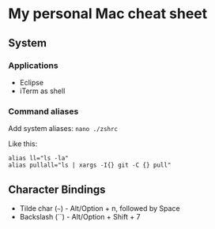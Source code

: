# My personal Mac cheat sheet

## System

### Applications

* Eclipse
* iTerm as shell

### Command aliases

Add system aliases: `nano ./zshrc`

Like this:
```shell
alias ll="ls -la"
alias pullall="ls | xargs -I{} git -C {} pull"
```

## Character Bindings

* Tilde char (`~`) - Alt/Option + n, followed by Space
* Backslash (``) - Alt/Option + Shift + 7
